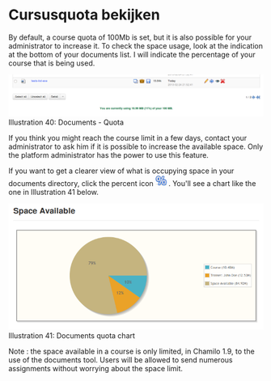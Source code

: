 # Cursusquota bekijken

By default, a course quota of 100Mb is set, but it is also possible for your administrator to increase it. To check the space usage, look at the indication at the bottom of your documents list. I will indicate the percentage of your course that is being used.

![](../../.gitbook/assets/images46%20%285%29.png)Illustration 40: Documents - Quota

If you think you might reach the course limit in a few days, contact your administrator to ask him if it is possible to increase the available space. Only the platform administrator has the power to use this feature.

If you want to get a clearer view of what is occupying space in your documents directory, click the percent icon ![](../../.gitbook/assets/graphics125%20%283%29.png) . You'll see a chart like the one in Illustration 41 below.

![](../../.gitbook/assets/images288%20%281%29.png)Illustration 41: Documents quota chart

Note : the space available in a course is only limited, in Chamilo 1.9, to the use of the documents tool. Users will be allowed to send numerous assignments without worrying about the space limit.

